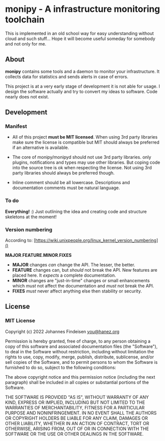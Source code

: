 # monipy - A infrastructure monitoring toolchain

This is implemented in an old school way for easy understanding without cloud 
and such stuff... Hope it will become useful someday for somebody and not only for 
me.

## About

**monipy** contains some tools and a daemon to monitor your infrastructure. It
collects data for statistics and sends  alerts in case of errors.

This project is at a very early stage of development it is not able for usage.
I design the software actually and try to convert my ideas to software. Code
nearly does not exist.

## Development

### Manifest

 - All of this project **must be MIT licensed**. When using 3rd party libraries make
sure the license is compatible but MIT should always be preferred if an
alternative is available.

 - The core of monipy/monipyd should not use 3rd party libraries. only plugins,
notifications and types may use other libraries. But coping code into the
source tree is ok when respecting the license. Not using 3rd party libraries
should always be preferred though.

 - Inline comment should be all lowercase. Descriptions and documentation comments 
must be natural language.

### To do

**Everything!** :) Just outlining the idea and creating code and structure skeletons 
at the moment!

### Version numbering

According to: [https://wiki.unixpeople.org/linux_kernel_version_numbering]()

**MAJOR**.**FEATURE**.**MINOR**.**FIXES**

 - **MAJOR** changes _can_ change the API. The lesser, the better.
 - **FEATURE** changes can, but _should_ not break the API. New features are placed 
here. It _expects_ a complete documentation.
 - **MINOR** changes are "just-in-time" changes or small enhancements which _must_ 
not affect the documentation and _must_ not break the API.
 - **FIXES** _must_ never affect anything else then stability or security.

## License

### MIT License

Copyright (c) 2022 Johannes Findeisen <you@hanez.org>

Permission is hereby granted, free of charge, to any person obtaining a copy
of this software and associated documentation files (the "Software"), to deal
in the Software without restriction, including without limitation the rights
to use, copy, modify, merge, publish, distribute, sublicense, and/or sell
copies of the Software, and to permit persons to whom the Software is furnished
to do so, subject to the following conditions:

The above copyright notice and this permission notice (including the next
paragraph) shall be included in all copies or substantial portions of the
Software.

THE SOFTWARE IS PROVIDED "AS IS", WITHOUT WARRANTY OF ANY KIND, EXPRESS OR
IMPLIED, INCLUDING BUT NOT LIMITED TO THE WARRANTIES OF MERCHANTABILITY, FITNESS
FOR A PARTICULAR PURPOSE AND NONINFRINGEMENT. IN NO EVENT SHALL THE AUTHORS
OR COPYRIGHT HOLDERS BE LIABLE FOR ANY CLAIM, DAMAGES OR OTHER LIABILITY,
WHETHER IN AN ACTION OF CONTRACT, TORT OR OTHERWISE, ARISING FROM, OUT OF
OR IN CONNECTION WITH THE SOFTWARE OR THE USE OR OTHER DEALINGS IN THE SOFTWARE.
